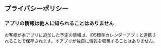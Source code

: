 <!DOCTYPE html>
<html lang="ja">
 <head>
 <meta charset="utf-8">
 <title>RankPlate プライバシーポリシー</title>
 <meta name="description" content="Plane Calendar Privacy Policy">
 <meta name="viewport" content="width=device-width, initial-scale=1.0">
 <link rel="stylesheet" href="style.css">
 <!-- [if lt IE 9] -->
 <script src="http://html5shiv.googlecode.com/svn/trunk/html5.js"></script>
 <script src="http://css3-mediaqueries-js.googlecode.com/svn/trunk/css3-mediaqueries.js"></script>
 <!-- [endif] -->
 <script src="main.js"></script>
 </head>
 <body>

 <!----- main ----->
 <article>
 <h1>プライバシーポリシー</h1>
 <section>
 <h3>アプリの情報は他人に知られることはありません</h3>
 <p>お客様が本アプリに追加した予定の情報は、iOS標準カレンダーアプリと連携されることで保存されます。本アプリが独自に情報を収集することはありません。</p>
 </section>
 </article>
 <!----- /main ----->
 </body>
</html>
